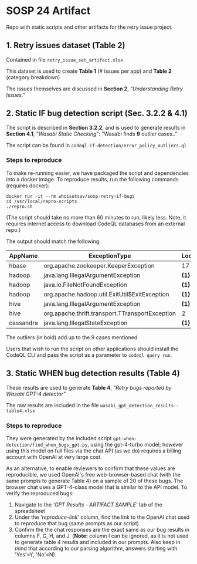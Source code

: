 # SOSP 24 Artifact

Repo with static scripts and other artifacts for the retry issue project.

## 1. Retry issues dataset (Table 2)

Contained in file `retry_issue_set_artifact.xlsx`

This dataset is used to create **Table 1** (# issues per app) and **Table 2** (category breakdown)

The issues themselves are discussed in **Section 2**, *"Understanding Retry Issues."*

## 2. Static IF bug detection script (Sec. 3.2.2 & 4.1)

The script is described in **Section 3.2.2**, and is used to generate results in **Section 4.1**, *"Wasabi Static Checking"*: "Wasabi finds **9** outlier cases.."

The script can be found in `codeql-if-detection/error_policy_outliers.ql`

### Steps to reproduce

To make re-running easier, we have packaged the script and dependencies into a docker image. To reproduce results, run the following commands (requires docker):

```
docker run -it --rm whoisutsav/sosp-retry-if-bugs
cd /usr/local/repro-scripts
./repro.sh
```
(The script should take no more than 60 minutes to run, likely less. Note, it requires internet access to download CodeQL databases from an external repo.)

The output should match the following:

| AppName | ExceptionType | LocationsRetried | LocationsNotRetried | Coherence |
| --- | --- | --- | --- | --- |
|hbase | org.apache.zookeeper.KeeperException | 17 | **(3)** | .85 |
| hadoop | java.lang.IllegalArgumentException | **(1)** | 5 | .83 |
| hadoop | java.io.FileNotFoundException| **(1)**| 3| .75 |
|hadoop|org.apache.hadoop.util.ExitUtil$ExitException|**(1)**|2|.67|
|hive|java.lang.IllegalArgumentException|**(1)**|2|.67|
|hive|org.apache.thrift.transport.TTransportException|2|**(1)**|.67|
|cassandra|java.lang.IllegalStateException|**(1)**|2|.67|

The outliers (in bold) add up to the 9 cases mentioned.

Users that wish to run the script on other applications should install the CodeQL CLI and pass the script as a parameter to `codeql query run`.

## 3. Static WHEN bug detection results (Table 4)

These results are used to generate **Table 4**, *"Retry bugs reported by Wasabi GPT-4 detector"*

The raw results are included in the file `wasabi_gpt_detection_results--table4.xlsx`

### Steps to reproduce

They were generated by the included script `gpt-when-detection/find_when_bugs_gpt.py`, using the gpt-4-turbo model; however using this model on full files via the chat API (as we do) requires a billing account with OpenAI at very large cost.

As an alternative, to enable reviewers to confirm that these values are reproducible, we used OpenAI's free web-browser-based chat (with the same prompts to generate Table 4) on a sample of 20 of these bugs. The browser chat uses a GPT-4-class model that is similar to the API model. To verify the reproduced bugs:

1. Navigate to the *'GPT Results - ARTIFACT SAMPLE'* tab of the spreadsheet
2. Under the *'reproduce-link'* column, find the link to the OpenAI chat used to reproduce that bug (same prompts as our script)
3. Confirm the the chat responses are the exact same as our bug results in columns F, G, H, and J. (**Note:** column I can be ignored, as it is not used to generate table 4 results and included in our prompts. Also keep in mind that according to our parsing algorithm, answers starting with 'Yes'=Y, 'No'=N).

